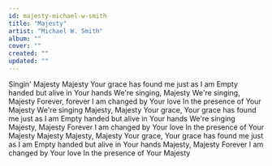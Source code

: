 ```yaml
---
id: majesty-michael-w-smith
title: "Majesty"
artist: "Michael W. Smith"
album: ""
cover: ""
created: ""
updated: ""
---
```


Singin' Majesty
Majesty
Your grace has found me just as I am
Empty handed but alive in Your hands
We're singing, Majesty
We're singing, Majesty
Forever, forever I am changed by Your love
In the presence of Your Majesty
We're singing Majesty, Majesty
Your grace, Your grace has found me just as I am
Empty handed but alive in Your hands
We're singing Majesty, Majesty
Forever I am changed by Your love
In the presence of Your Majesty
Majesty
Majesty, Majesty
Your grace, Your grace has found me just as I am
Empty handed but alive in Your hands
Majesty, Majesty
Forever I am changed by Your love
In the presence of Your Majesty